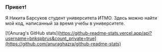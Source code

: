 ### Привет! 

 Я Никита Барсуков студент университета ИТМО. Здесь можно найти мой код, написанный за время учебы в университете.

[![Anurag's GitHub stats](https://github-readme-stats.vercel.app/api?username=bnkspbrus&count_private=true](https://github.com/anuraghazra/github-readme-stats)
